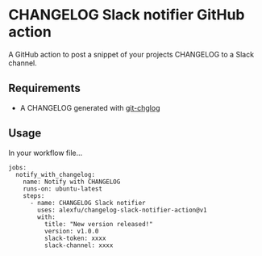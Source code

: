 # CHANGELOG Slack notifier GitHub action
A GitHub action to post a snippet of your projects CHANGELOG to a Slack channel.

## Requirements
- A CHANGELOG generated with [git-chglog](https://github.com/git-chglog/git-chglog)

## Usage
In your workflow file...

```
jobs:
  notify_with_changelog:
    name: Notify with CHANGELOG
    runs-on: ubuntu-latest
    steps:
      - name: CHANGELOG Slack notifier
        uses: alexfu/changelog-slack-notifier-action@v1
        with:
          title: "New version released!"
          version: v1.0.0
          slack-token: xxxx
          slack-channel: xxxx
```